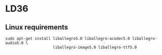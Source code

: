 # LD36

## Linux requirements


```
sudo apt-get install liballegro5.0 liballegro-acodec5.0 liballegro-audio5.0 \
					 liballegro-image5.0 liballegro-ttf5.0
```
